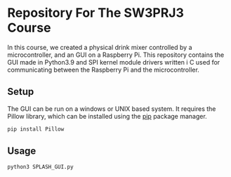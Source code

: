 # Repository For The SW3PRJ3 Course

In this course, we created a physical drink mixer controlled by a microcontroller, and an GUI on a Raspberry Pi. This repository contains the GUI made in Python3.9 and SPI kernel module drivers written i C used for communicating between the Raspberry Pi and the microcontroller.

## Setup

The GUI can be run on a windows or UNIX based system. It requires the Pillow library, which can be installed using the [pip](https://pip.pypa.io/en/stable/) package manager.

```bash
pip install Pillow
```

## Usage

```bash
python3 SPLASH_GUI.py
```
